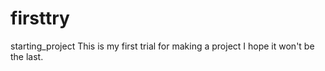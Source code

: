 # firsttry
starting_project
This is my first trial for making a project
I hope it won't be the last.
